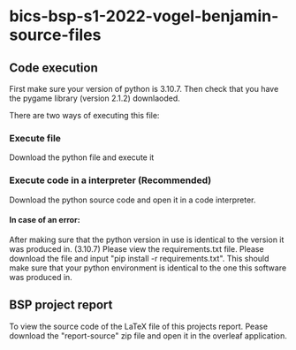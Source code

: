 # bics-bsp-s1-2022-vogel-benjamin-source-files


## Code execution
First make sure your version of python is 3.10.7.
Then check that you have the pygame library (version 2.1.2) downlaoded.

There are two ways of executing this file:
### Execute file
Download the python file and execute it

### Execute code in a interpreter (Recommended)
Download the python source code and open it in a code interpreter.

#### In case of an error:
After making sure that the python version in use is identical to the version it was produced in. (3.10.7)
Please view the requirements.txt file. Please download the file and input "pip install -r requirements.txt". This should make sure that your python environment is identical to the one this software was produced in.

## BSP project report
To view the source code of the LaTeX file of this projects report. Pease download the "report-source" zip file and open it in the overleaf application. 
